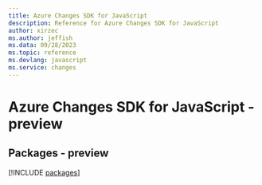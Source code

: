 ```yaml
---
title: Azure Changes SDK for JavaScript
description: Reference for Azure Changes SDK for JavaScript
author: xirzec
ms.author: jeffish
ms.data: 09/28/2023
ms.topic: reference
ms.devlang: javascript
ms.service: changes
---
```

# Azure Changes SDK for JavaScript - preview
## Packages - preview
[!INCLUDE [packages](changes-index.md)]